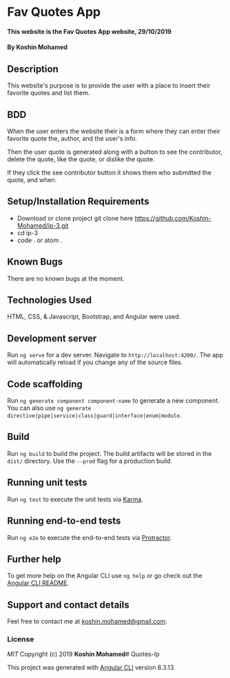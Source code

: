 # Fav Quotes App

#### This website is the Fav Quotes App website, 29/10/2019

#### By **Koshin Mohamed**

## Description

This website's purpose is to provide the user with a place to insert their favorite quotes and list them. 

## BDD

When the user enters the website their is a form where they can enter their favorite quote the, author, and the user's info.

Then the user quote is generated along with a button to see the contributor, delete the quote, like the quote, or dislike the quote.

If they click the see contributor button it shows them who submitted the quote, and when.

## Setup/Installation Requirements

- Download or clone project git clone here https://github.com/Koshin-Mohamed/ip-3.git
- cd ip-3
- code . or atom .

## Known Bugs

There are no known bugs at the moment.

## Technologies Used

HTML, CSS, & Javascript, Bootstrap, and Angular were used.

## Development server

Run `ng serve` for a dev server. Navigate to `http://localhost:4200/`. The app will automatically reload if you change any of the source files.

## Code scaffolding

Run `ng generate component component-name` to generate a new component. You can also use `ng generate directive|pipe|service|class|guard|interface|enum|module`.

## Build

Run `ng build` to build the project. The build artifacts will be stored in the `dist/` directory. Use the `--prod` flag for a production build.

## Running unit tests

Run `ng test` to execute the unit tests via [Karma](https://karma-runner.github.io).

## Running end-to-end tests

Run `ng e2e` to execute the end-to-end tests via [Protractor](http://www.protractortest.org/).

## Further help

To get more help on the Angular CLI use `ng help` or go check out the [Angular CLI README](https://github.com/angular/angular-cli/blob/master/README.md).

## Support and contact details

Feel free to contact me at koshin.mohamed@gmail.com.

### License

_MIT_
Copyright (c) 2019 **Koshin Mohamed**# Quotes-Ip

This project was generated with [Angular CLI](https://github.com/angular/angular-cli) version 8.3.13.



